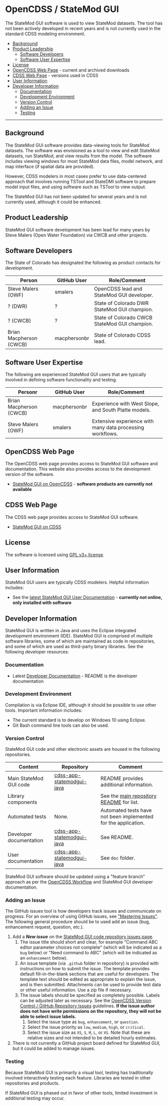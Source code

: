 # OpenCDSS / StateMod GUI #

The StateMod GUI software is used to view StateMod datasets.
The tool has not been actively developed in recent years and is not
currently used in the standard CDSS modeling environment.

* [Background](#background)
* [Product Leadership](#product-leadership)
	+ [Software Developers](#software-developers)
	+ [Software User Expertise](#software-user-expertise)
* [License](#license)
* [OpenCDSS Web Page](#opencdss-web-page) - current and archived downloads
* [CDSS Web Page](#cdss-web-page) - versions used in CDSS
* [User Information](#user-information)
* [Developer Information](#developer-information)
	+ [Documentation](#documentation)
	+ [Development Environment](#development-environment)
	+ [Version Control](#version-control)
	+ [Adding an Issue](#adding-an-issue)
	+ [Testing](#testing)

------------------

## Background ##

The StateMod GUI software provides data-viewing tools for StateMod datasets.
The software was envisioned as a tool to view and edit StateMod datasets,
run StateMod, and view results from the model.
The software includes viewing windows for most StateMod data files, model network,
and map interface (if spatial data are provided).

However, CDSS modelers in most cases prefer to use data-centered approach
that involves running TSTool and StateDMI software to prepare model input files,
and using software such as TSTool to view output.

The StateMod GUI has not been updated for several years and is not currently used,
although it could be enhanced.

## Product Leadership ##

StateMod GUI software development has been lead for many years by Steve Malers (Open Water Foundation) via CWCB and other projects.

## Software Developers ##

The State of Colorado has designated the following as product contacts for development.

|**Person**             |**GitHub User**|**Role/Comment**|
|-----------------------|---------------|--------------------------------------------------------------------------------|
|Steve Malers (OWF)     |smalers        |OpenCDSS lead and StateMod GUI developer.                                       | 
|              ? (DWR)  |?              |State of Colorado DWR StateMod GUI champion.                                    |
|         ? (CWCB)      |?              |State of Colorado CWCB StateMod GUI champion.                                   |
|Brian Macpherson (CWCB)|macphersonbr   |State of Colorado CDSS lead.                                                    |

## Software User Expertise ##

The following are experienced StateMod GUI users that are typically involved in defining software functionality and testing.

|**Personr**             |**GitHub User**|**Role/Comment**|
|------------------------|---------------|--------------------------------------------------------------------------------|
|Brian Macpherson (CWCB) |macphersonbr   |Experience with West Slope, and South Platte models.                            |
|Steve Malers (OWF)      |smalers        |Extensive experience with many data processing workflows.                       |

## OpenCDSS Web Page ##

The OpenCDSS web page provides access to StateMod GUI software and documentation.
This website also provides access to the development version of the software.

* [StateMod GUI on OpenCDSS](http://opencdss.state.co.us/statemodgui/) - **software products are currently not available**

## CDSS Web Page ##

The CDSS web page provides access to StateMod GUI software.

* [StateMod GUI on CDSS](https://www.colorado.gov/pacific/cdss/statemod)

## License ##

The software is licensed using [GPL v3+ license](https://github.com/OpenCDSS/cdss-app-statemodgui-java/blob/master/LICENSE.md).

## User Information ##

StateMod GUI users are typically CDSS modelers.
Helpful information includes:

* See the [latest StateMod GUI User Documentation](http://opencdss.state.co.us/statemodgui/latest/doc-user) - **currently not online, only installed with software**

## Developer Information ##

StateMod GUI is written in Java and uses the Eclipse integrated development environment (IDE).
StateMod GUI is comprised of multiple software libraries, some of which are maintained as code in repositories,
and some of which are used as third-party binary libraries.
See the following developer resources:

### Documentation ###

* Latest [Developer Documentation](https://github.com/OpenCDSS/cdss-app-statemodgui-java) - README is the developer documentation

### Development Environment ###

Compilation is via Eclipse IDE, although it should be possible to use other tools.
Important information includes:

* The current standard is to develop on Windows 10 using Eclipse.
* Git Bash command line tools can also be used.

### Version Control ###

StateMod GUI code and other electronic assets are housed in the following repositories.

|**Content**                     |**Repository**|**Comment**|
|--------------------------------|--------------|-----------|
|Main StateMod GUI code          |[cdss-app-statemodgui-java](https://github.com/OpenCDSS/cdss-app-statemodgui-java)|README provides additional information.|
|Library components              ||See the [main repository README](https://github.com/OpenCDSS/cdss-app-statemodgui-java) for list.|
|Automated tests                 |None. | Automated tests have not been implemented for the application. |
|Developer documentation         |[cdss-app-statemodgui-java](https://github.com/OpenCDSS/cdss-app-statemodgui-java)|See README.|
|User documentation              |[cdss-app-statemodgui-java](https://github.com/OpenCDSS/cdss-app-statemodgui-java)|See `doc` folder.|

StateMod GUI software should be updated using a "feature branch" approach as per the [OpenCDSS Workflow](../workflow/workflow.md)
and StateMod GUI developer documentation.

### Adding an Issue ###

The GitHub issues tool is how developers track issues and communicate on progress.
For an overview of using GitHub issues, see ["Mastering Issues"](https://guides.github.com/features/issues/).
The following general procedure should be to used add an issue (bug, enhancement request, question, etc.).

1. Add a ***New issue*** on the [StateMod GUI code repository issues page](https://github.com/OpenCDSS/cdss-app-statemodgui-java/issues).
	1. The issue title should short and clear, for example "Command ABC editor parameter choices not complete"
	(which will be indicated as a `bug` below) or
	"Need command to ABC" (which will be indicated as an `enhancement` below).
	2. An issue template (via `.github` folder in repository) is provided with instructions on how to submit the issue.
	The template provides default fill-in-the-blank sections that are useful for developers.
	The template text should be edited as appropriate to explain the issue, and is then submitted.
	Attachments can be used to provide test data or other useful information.  Use a zip file if necessary.
	3. The issue labels should be specified as completely possible.
	Labels can be adjusted later as necessary.
	See the [OpenCDSS Version Control / GitHub Repository Issues](../version-control/version-control.md#github-repository-issues) guidelines.
	**If the issue author does not have write permissions on the repository, they will not be able to select issue labels.**
		1. Select the issue type as `bug`, `enhancement`, or `question`.
		2. Select the issue priority as `low`, `medium`, `high`, or `critical`.
		3. Select the issue size as `XS`, `S`, `M`, `L`, or `XS`.
		Note that these are relative sizes and not intended to be detailed hourly estimates.
2. There is not currently a GitHub project board defined for StateMod GUI, but it could be added to manage issues.

### Testing ###

Because StateMod GUI is primarily a visual tool, testing has traditionally involved interactively testing each feature.
Libraries are tested in other repositories and products.

If StateMod GUI is phased out in favor of other tools, limited investment in additional testing may occur.
